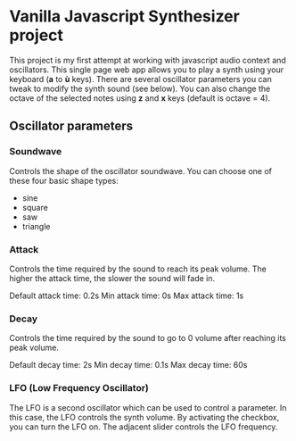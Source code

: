 # Vanilla Javascript Synthesizer project

This project is my first attempt at working with javascript audio context and oscillators.
This single page web app allows you to play a synth using your keyboard (**a** to **ù** keys).
There are several oscillator parameters you can tweak to modify the synth sound (see below). You can also change the octave of the selected notes using **z** and **x** keys (default is octave = 4).

## Oscillator parameters

### Soundwave

Controls the shape of the oscillator soundwave. You can choose one of these four basic shape types:

- sine
- square
- saw
- triangle

### Attack

Controls the time required by the sound to reach its peak volume. The higher the attack time, the slower the sound will fade in.

Default attack time: 0.2s
Min attack time: 0s
Max attack time: 1s

### Decay

Controls the time required by the sound to go to 0 volume after reaching its peak volume.

Default decay time: 2s
Min decay time: 0.1s
Max decay time: 60s

### LFO (Low Frequency Oscillator)

The LFO is a second oscillator which can be used to control a parameter. In this case, the LFO controls the synth volume.
By activating the checkbox, you can turn the LFO on. The adjacent slider controls the LFO frequency.